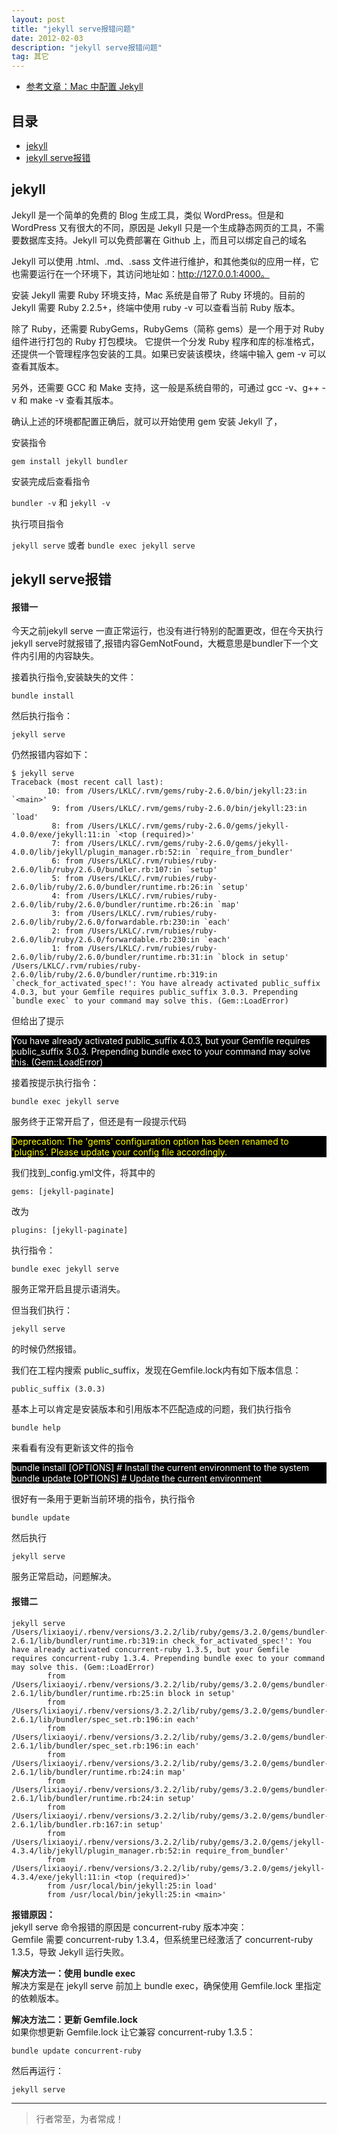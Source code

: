 ```yaml
---
layout: post
title: "jekyll serve报错问题"
date: 2012-02-03
description: "jekyll serve报错问题"
tag: 其它
---
```





- [参考文章：Mac 中配置 Jekyll](https://www.jianshu.com/p/25111a6002ec)



## 目录
- [jekyll](#content1)   
- [jekyll serve报错](#content2)   





## <a id="content1">jekyll</a>


Jekyll 是一个简单的免费的 Blog 生成工具，类似 WordPress。但是和 WordPress 又有很大的不同，原因是 Jekyll 只是一个生成静态网页的工具，不需要数据库支持。Jekyll 可以免费部署在 Github 上，而且可以绑定自己的域名


Jekyll 可以使用 .html、.md、.sass 文件进行维护，和其他类似的应用一样，它也需要运行在一个环境下，其访问地址如：http://127.0.0.1:4000。


安装 Jekyll 需要 Ruby 环境支持，Mac 系统是自带了 Ruby 环境的。目前的 Jekyll 需要 Ruby 2.2.5+，终端中使用 ruby -v 可以查看当前 Ruby 版本。

除了 Ruby，还需要 RubyGems，RubyGems（简称 gems）是一个用于对 Ruby 组件进行打包的 Ruby 打包模块。 它提供一个分发 Ruby 程序和库的标准格式，还提供一个管理程序包安装的工具。如果已安装该模块，终端中输入 gem -v 可以查看其版本。

另外，还需要 GCC 和 Make 支持，这一般是系统自带的，可通过 gcc -v、g++ -v 和 make -v 查看其版本。


确认上述的环境都配置正确后，就可以开始使用 gem 安装 Jekyll 了，

安装指令

`gem install jekyll bundler`

安装完成后查看指令 

`bundler -v` 和 `jekyll -v`


 执行项目指令

 `jekyll serve` 或者 `bundle exec jekyll serve`



## <a id="content2">jekyll serve报错</a>

#### **报错一**
今天之前jekyll serve 一直正常运行，也没有进行特别的配置更改，但在今天执行 jekyll serve时就报错了,报错内容GemNotFound，大概意思是bundler下一个文件内引用的内容缺失。

接着执行指令,安装缺失的文件：
```
bundle install
```

然后执行指令：
```
jekyll serve
```

仍然报错内容如下：     
```
$ jekyll serve
Traceback (most recent call last):
        10: from /Users/LKLC/.rvm/gems/ruby-2.6.0/bin/jekyll:23:in `<main>'
         9: from /Users/LKLC/.rvm/gems/ruby-2.6.0/bin/jekyll:23:in `load'
         8: from /Users/LKLC/.rvm/gems/ruby-2.6.0/gems/jekyll-4.0.0/exe/jekyll:11:in `<top (required)>'
         7: from /Users/LKLC/.rvm/gems/ruby-2.6.0/gems/jekyll-4.0.0/lib/jekyll/plugin_manager.rb:52:in `require_from_bundler'
         6: from /Users/LKLC/.rvm/rubies/ruby-2.6.0/lib/ruby/2.6.0/bundler.rb:107:in `setup'
         5: from /Users/LKLC/.rvm/rubies/ruby-2.6.0/lib/ruby/2.6.0/bundler/runtime.rb:26:in `setup'
         4: from /Users/LKLC/.rvm/rubies/ruby-2.6.0/lib/ruby/2.6.0/bundler/runtime.rb:26:in `map'
         3: from /Users/LKLC/.rvm/rubies/ruby-2.6.0/lib/ruby/2.6.0/forwardable.rb:230:in `each'
         2: from /Users/LKLC/.rvm/rubies/ruby-2.6.0/lib/ruby/2.6.0/forwardable.rb:230:in `each'
         1: from /Users/LKLC/.rvm/rubies/ruby-2.6.0/lib/ruby/2.6.0/bundler/runtime.rb:31:in `block in setup'
/Users/LKLC/.rvm/rubies/ruby-2.6.0/lib/ruby/2.6.0/bundler/runtime.rb:319:in `check_for_activated_spec!': You have already activated public_suffix 4.0.3, but your Gemfile requires public_suffix 3.0.3. Prepending `bundle exec` to your command may solve this. (Gem::LoadError)
```

但给出了提示       

<div style="background:black;color:white;">
  You have already activated public_suffix 4.0.3, but your Gemfile requires public_suffix 3.0.3.
  Prepending bundle exec to your command may solve this. (Gem::LoadError)
</div>


接着按提示执行指令：
```
bundle exec jekyll serve
```

服务终于正常开启了，但还是有一段提示代码

<div style="color:yellow;background:black;">Deprecation: The 'gems' configuration option has been renamed to 'plugins'. Please update your config file accordingly.</div>

我们找到_config.yml文件，将其中的        
```
gems: [jekyll-paginate]
```

改为     
```
plugins: [jekyll-paginate]
```
执行指令：
```
bundle exec jekyll serve
```
服务正常开启且提示语消失。

但当我们执行：
```
jekyll serve
```
的时候仍然报错。

我们在工程内搜索 public_suffix，发现在Gemfile.lock内有如下版本信息：

```
public_suffix (3.0.3) 
```
基本上可以肯定是安装版本和引用版本不匹配造成的问题，我们执行指令       
```
bundle help
```    
来看看有没有更新该文件的指令

<div style="background:black;color:white">
  bundle install [OPTIONS]       # Install the current environment to the system<br>
  bundle update [OPTIONS]        # Update the current environment
</div>

很好有一条用于更新当前环境的指令，执行指令

```
bundle update
```
然后执行
```
jekyll serve
```
服务正常启动，问题解决。


#### **报错二**

```text
jekyll serve            
/Users/lixiaoyi/.rbenv/versions/3.2.2/lib/ruby/gems/3.2.0/gems/bundler-2.6.1/lib/bundler/runtime.rb:319:in check_for_activated_spec!': You have already activated concurrent-ruby 1.3.5, but your Gemfile requires concurrent-ruby 1.3.4. Prepending bundle exec to your command may solve this. (Gem::LoadError)
        from /Users/lixiaoyi/.rbenv/versions/3.2.2/lib/ruby/gems/3.2.0/gems/bundler-2.6.1/lib/bundler/runtime.rb:25:in block in setup'
        from /Users/lixiaoyi/.rbenv/versions/3.2.2/lib/ruby/gems/3.2.0/gems/bundler-2.6.1/lib/bundler/spec_set.rb:196:in each'
        from /Users/lixiaoyi/.rbenv/versions/3.2.2/lib/ruby/gems/3.2.0/gems/bundler-2.6.1/lib/bundler/spec_set.rb:196:in each'
        from /Users/lixiaoyi/.rbenv/versions/3.2.2/lib/ruby/gems/3.2.0/gems/bundler-2.6.1/lib/bundler/runtime.rb:24:in map'
        from /Users/lixiaoyi/.rbenv/versions/3.2.2/lib/ruby/gems/3.2.0/gems/bundler-2.6.1/lib/bundler/runtime.rb:24:in setup'
        from /Users/lixiaoyi/.rbenv/versions/3.2.2/lib/ruby/gems/3.2.0/gems/bundler-2.6.1/lib/bundler.rb:167:in setup'
        from /Users/lixiaoyi/.rbenv/versions/3.2.2/lib/ruby/gems/3.2.0/gems/jekyll-4.3.4/lib/jekyll/plugin_manager.rb:52:in require_from_bundler'
        from /Users/lixiaoyi/.rbenv/versions/3.2.2/lib/ruby/gems/3.2.0/gems/jekyll-4.3.4/exe/jekyll:11:in <top (required)>'
        from /usr/local/bin/jekyll:25:in load'
        from /usr/local/bin/jekyll:25:in <main>'
```

**报错原因：**          
jekyll serve 命令报错的原因是 concurrent-ruby 版本冲突：    
Gemfile 需要 concurrent-ruby 1.3.4，但系统里已经激活了 concurrent-ruby 1.3.5，导致 Jekyll 运行失败。   

**解决方法一：使用 bundle exec**       
解决方案是在 jekyll serve 前加上 bundle exec，确保使用 Gemfile.lock 里指定的依赖版本。

**解决方法二：更新 Gemfile.lock**     
如果你想更新 Gemfile.lock 让它兼容 concurrent-ruby 1.3.5：    

```text   
bundle update concurrent-ruby
```

然后再运行：    
```text
jekyll serve
```






----------
>  行者常至，为者常成！



